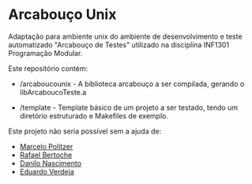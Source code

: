 # Arcabouço Unix

Adaptação para ambiente unix 
do ambiente de desenvolvimento e teste automatizado 
"Arcabouço de Testes" 
utilizado na disciplina INF1301 Programação Modular.

Este repositório contém:

* /arcaboucounix - A biblioteca arcabouço a ser compilada, gerando o libArcaboucoTeste.a

* /template - Template básico de um projeto a ser testado, tendo um diretório estruturado e Makefiles de exemplo.

Este projeto não seria possível sem a ajuda de:

* [Marcelo Politzer](https://github.com/mpolitzer)
* [Rafael Bertoche](https://github.com/rbertoche)
* [Danilo Nascimento](https://github.com/daniloanp) 
* [Eduardo Verdeja](https://github.com/eaverdeja) 
